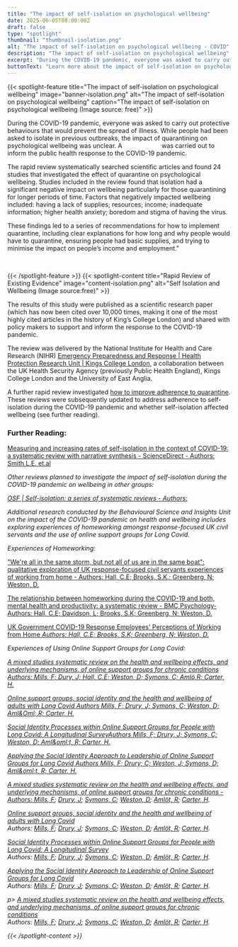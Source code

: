 ```yaml
---
title: "The impact of self-isolation on psychological wellbeing"
date: 2025-06-05T08:00:00Z
draft: false
type: "spotlight"
thumbnail: "thumbnail-isolation.png"
alt: "The impact of self-isolation on psychological wellbeing - COVID"
description: "The impact of self-isolation on psychological wellbeing"
excerpt: "During the COVID-19 pandemic, everyone was asked to carry out protective behaviours that would prevent the spread of illness. While people had been asked to isolate in previous outbreaks, the impact of quarantining on psychological wellbeing was unclear."
buttonText: "Learn more about the impact of self-isolation on psychological wellbeing"
---
```

{{< spotlight-feature title="The impact of self-isolation on psychological wellbeing" image="banner-isolation.png" alt="The impact of self-isolation on psychological wellbeing" caption="The impact of self-isolation on psychological wellbeing (Image source: free)" >}}
<p>During the COVID-19 pandemic, everyone was asked to carry out protective behaviours that would prevent the spread of illness.  While people had been asked to isolate in previous outbreaks, the impact of quarantining on psychological wellbeing was unclear.  A <a style="color:white;" href="https://www.thelancet.com/journals/lancet/article/PIIS0140-6736(20)30460-8/fulltext#:~:text=Most%20reviewed%20studies%20reported%20negative,%2C%20financial%20loss%2C%20and%20stigma" target="_blank">rapid review</a> was carried out to inform the public health response to the COVID-19 pandemic.</p>
<p>The rapid review systematically searched scientific articles and found 24 studies that investigated the effect of quarantine on psychological wellbeing.  Studies included in the review found that isolation had a significant negative impact on wellbeing particularly for those quarantining for longer periods of time.  Factors that negatively impacted wellbeing included:  having a lack of supplies; resources; income; inadequate information; higher health anxiety; boredom and stigma of having the virus.</p>
<p>These findings led to a series of recommendations for how to implement quarantine, including  clear explanations for how long and why people would have to quarantine, ensuring people had basic supplies, and  trying to minimise the impact on people’s income and employment."</p>
<p><a style="color:white;" href="https://researchportal.ukhsa.gov.uk/en/persons/louise-smith-2/publications/" target="_blank">Author: Louise Smith; UKHSA Research Profile</a></p>
{{< /spotlight-feature >}}
{{< spotlight-content title="Rapid Review of Existing Evidence" image="content-isolation.png" alt="Self Isolation and Wellbeing (Image source:free)" >}}
<p>The results of this study were published as a scientific research paper (which has now been cited over 10,000 times, making it one of the most highly cited articles in the history of King’s College London) and shared with policy makers to support and inform the response to the COVID-19 pandemic.</p>

<p>The review was delivered by the National Institute for Health and Care Research (NIHR) <a href="https://epr.hpru.nihr.ac.uk/" target="_blank">Emergency Preparedness and Response | Health Protection Research Unit | Kings College London</a>, a collaboration between the UK Health Security Agency (previously Public Health England), Kings College London and the University of East Anglia.</p>  

<p>A further rapid review investigated <a href="https://pubmed.ncbi.nlm.nih.gov/32334182/" target="_blank">how to improve adherence to quarantine</a>.
These reviews were subsequently updated to address adherence to self-isolation during the COVID-19 pandemic and whether self-isolation affected wellbeing (see further reading).</p>

<h3 class="red d-none d-lg-block">Further Reading:</h3>
<p><a href="https://www.sciencedirect.com/science/article/pii/S0033350624002269" target="_blank">Measuring and increasing rates of self-isolation in the context of COVID-19: a systematic review with narrative synthesis - ScienceDirect - Authors: Smith L.E. et.al</a></p>
<p><i>Other reviews planned to investigate the impact of self-isolation during the COVID-19 pandemic on wellbeing in other groups:</p>
<p><a href="https://osf.io/24rz3/" target="_blank">OSF | Self-isolation: a series of systematic reviews - Authors: </a></p>
<p>Additional research conducted by the Behavioural Science and Insights Unit on the impact of the COVID-19 pandemic on health and wellbeing includes exploring experiences of homeworking amongst response-focused UK civil servants and the use of online support groups for Long Covid.</i></p>
<p><i>Experiences of Homeworking:</i></p>
<p><a href="https://link.springer.com/article/10.1186/s12889-025-21385-4" target="_blank">"We're all in the same storm, but not all of us are in the same boat": qualitative exploration of UK response-focused civil servants experiences of working from home - Authors: Hall, C.E; Brooks, S.K.; Greenberg, N; Weston, D.</a></p>
<p><a href="https://link.springer.com/article/10.1186/s40359-023-01221-3" target="_blank">The relationship between homeworking during the COVID-19 and both, mental health and productivity: a systematic review - BMC Psychology- Authors: Hall, C.E; Davidson, L; Brooks, S.K; Greenberg, N; Weston, D.</a></p>
<p><a href="https://journals.lww.com/joem/fulltext/2024/12000/uk_government_covid_19_response_employees_.25.aspx" target="_blank">UK Government COVID-19 Response Employees' Perceptions of Working from Home <i> Authors: Hall, C.E; Brooks, S.K; Greenberg, N; Weston, D.<i></a></p>
<p><i>Experiences of Using Online Support Groups for Long Covid:<i></p>
<p><a href="https://www.nature.com/articles/s44271-025-00217-6" target="_blank">A mixed studies systematic review on the health and wellbeing effects, and underlying mechanisms, of online support groups for chronic conditions <i>Authors: Mills, F; Dury, J; Hall, C.E; Weston, D; Symons, C; Aml&ouml;,R; Carter, H.<i></a></p>
<p><a href="https://onlinelibrary.wiley.com/doi/full/10.1002/casp.2849" target="_blank">Online support groups, social identity and the health and wellbeing of adults with Long Covid <i> Authors Mills, F; Drury, J; Symons, C; Weston, D; Aml&Oml;,R; Carter, H.</a> <i></p>
<p><a href="https://www.qeios.com/read/BYF1FU" target="_blank">Social Identity Processes within Online Support Groups for People with Long Covid: A Longitudinal Survey<i>Authors Mills, F; Drury, J; Symons, C; Weston, D; Aml&oml;t, R; Carter, H.<i></a></p>
<p><a href="https://osf.io/preprints/psyarxiv/pz5hn_v1" target="_blank">Applying the Social Identity Approach to Leadership of Online Support Groups for Long Covid Authors Mills, F; Drury; C; Weston, J; Symons, D; Aml&oml;t, R; Carter, H.</a> <i></p></a></p>
<p>
  <a href="https://www.nature.com/articles/s44271-025-00217-6" target="_blank">
    A mixed studies systematic review on the health and wellbeing effects, and underlying mechanisms, of online support groups for chronic conditions
    <i>-Authors: 
      <a href="https://www.researchgate.net/profile/Felicity-Mills" target="_blank">Mills, F</a>; 
      <a href="https://www.sussex.ac.uk/profiles/124634" target="_blank">Drury, J</a>; 
      <a href="https://www.kcl.ac.uk/people/charlotte-symons" target="_blank">Symons, C</a>; 
      <a href="https://www.kcl.ac.uk/people/dale-weston" target="_blank">Weston, D</a>; 
      <a href="https://www.gov.uk/government/people/matthew-amlot" target="_blank">Amlöt, R</a>; 
      <a href="https://www.kcl.ac.uk/people/helen-carter" target="_blank">Carter, H</a>.
    </i>
  </a>
</p>
<p>
  <a href="https://onlinelibrary.wiley.com/doi/full/10.1002/casp.2849" target="_blank">
    Online support groups, social identity and the health and wellbeing of adults with Long Covid
  </a>
  <br>
  <i>Authors:
    <a href="https://www.researchgate.net/profile/Felicity-Mills" target="_blank">Mills, F</a>;
    <a href="https://www.sussex.ac.uk/profiles/124634" target="_blank">Drury, J</a>;
    <a href="https://www.kcl.ac.uk/people/charlotte-symons" target="_blank">Symons, C</a>;
    <a href="https://www.kcl.ac.uk/people/dale-weston" target="_blank">Weston, D</a>;
    <a href="https://www.gov.uk/government/people/matthew-amlot" target="_blank">Amlöt, R</a>;
    <a href="https://www.kcl.ac.uk/people/helen-carter" target="_blank">Carter, H</a>.
  </i>
</p>
<p>
  <a href="https://www.qeios.com/read/BYF1FU" target="_blank">
    Social Identity Processes within Online Support Groups for People with Long Covid: A Longitudinal Survey
  </a>
  <br>
  <i>Authors:
    <a href="https://www.researchgate.net/profile/Felicity-Mills" target="_blank">Mills, F</a>;
    <a href="https://www.sussex.ac.uk/profiles/124634" target="_blank">Drury, J</a>;
    <a href="https://www.kcl.ac.uk/people/charlotte-symons" target="_blank">Symons, C</a>;
    <a href="https://www.kcl.ac.uk/people/dale-weston" target="_blank">Weston, D</a>;
    <a href="https://www.gov.uk/government/people/matthew-amlot" target="_blank">Amlöt, R</a>;
    <a href="https://www.kcl.ac.uk/people/helen-carter" target="_blank">Carter, H</a>.
  </i>
</p>
<p>
  <a href="https://osf.io/preprints/psyarxiv/pz5hn_v1" target="_blank">
    Applying the Social Identity Approach to Leadership of Online Support Groups for Long Covid
  </a>
  <br>
  <i>Authors:
    <a href="https://www.researchgate.net/profile/Felicity-Mills" target="_blank">Mills, F</a>;
    <a href="https://www.sussex.ac.uk/profiles/124634" target="_blank">Drury, J</a>;
    <a href="https://www.kcl.ac.uk/people/charlotte-symons" target="_blank">Symons, C</a>;
    <a href="https://www.kcl.ac.uk/people/dale-weston" target="_blank">Weston, D</a>;
    <a href="https://www.gov.uk/government/people/matthew-amlot" target="_blank">Amlöt, R</a>;
    <a href="https://www.kcl.ac.uk/people/helen-carter" target="_blank">Carter, H</a>.
  </i>
</p>
p>
  <a href="https://www.nature.com/articles/s44271-025-00217-6" target="_blank">
    A mixed studies systematic review on the health and wellbeing effects, and underlying mechanisms, of online support groups for chronic conditions
  </a>
  <br>
  <i>Authors:
    <a href="https://www.researchgate.net/profile/Felicity-Mills" target="_blank">Mills, F</a>;
    <a href="https://www.sussex.ac.uk/profiles/124634" target="_blank">Drury, J</a>;
    <a href="https://www.kcl.ac.uk/people/charlotte-symons" target="_blank">Symons, C</a>;
    <a href="https://www.kcl.ac.uk/people/dale-weston" target="_blank">Weston, D</a>;
    <a href="https://www.gov.uk/government/people/matthew-amlot" target="_blank">Amlöt, R</a>;
    <a href="https://www.kcl.ac.uk/people/helen-carter" target="_blank">Carter, H</a>.
  </i>
</p>
{{< /spotlight-content >}}

